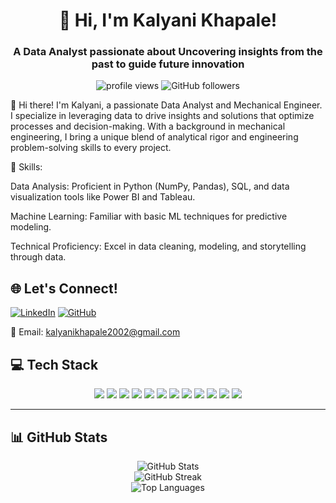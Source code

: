 
<!-- Profile Header -->
<h1 align="center">👋 Hi, I'm Kalyani Khapale!</h1>
<h3 align="center">A Data Analyst passionate about Uncovering insights from the past to guide future innovation</h3>

<p align="center">
  <img src="https://komarev.com/ghpvc/?username=kalyanikhapale&label=Profile%20views&color=0e75b6&style=flat" alt="profile views" />
  <img src="https://img.shields.io/github/followers/kalyanikhapale?label=Followers&style=social" alt="GitHub followers" />
</p>


👋 Hi there! I'm Kalyani, a passionate Data Analyst and Mechanical Engineer. I specialize in leveraging data to drive insights and solutions that optimize processes and decision-making. With a background in mechanical engineering, I bring a unique blend of analytical rigor and engineering problem-solving skills to every project.

🔧 Skills:

Data Analysis: Proficient in Python (NumPy, Pandas), SQL, and data visualization tools like Power BI and Tableau.

Machine Learning: Familiar with basic ML techniques for predictive modeling.

Technical Proficiency: Excel in data cleaning, modeling, and storytelling through data.


## 🌐 Let's Connect!

[![LinkedIn](https://img.shields.io/badge/LinkedIn-Connect-blue?style=for-the-badge&logo=linkedin)](https://www.linkedin.com/in/kalyani-khapale-b38812206/)
[![GitHub](https://img.shields.io/badge/GitHub-Follow-black?style=for-the-badge&logo=github)](https://github.com/Kalyanikhapale)

📧 Email: [kalyanikhapale2002@gmail.com](mailto:kalyanikhapale2002@gmail.com)


<h2>💻 Tech Stack</h2>

<div align="center">
  
  <!-- Programming Languages -->
  <img src="https://img.shields.io/badge/Python-3776AB?style=for-the-badge&logo=python&logoColor=white"/>
  <img src="https://img.shields.io/badge/MySQL-4479A1?style=for-the-badge&logo=mysql&logoColor=white"/>
  
  <!-- Data Libraries -->
  <img src="https://img.shields.io/badge/NumPy-013243?style=for-the-badge&logo=numpy&logoColor=white"/>
  <img src="https://img.shields.io/badge/Pandas-150458?style=for-the-badge&logo=pandas&logoColor=white"/>
  <img src="https://img.shields.io/badge/SciPy-8CAAE6?style=for-the-badge&logo=scipy&logoColor=white"/>

  <!-- Visualization Tools -->
  <img src="https://img.shields.io/badge/Matplotlib-11557C?style=for-the-badge&logo=matplotlib&logoColor=white"/>
  <img src="https://img.shields.io/badge/Plotly-3F4F75?style=for-the-badge&logo=plotly&logoColor=white"/>
  <img src="https://img.shields.io/badge/Power BI-F2C811?style=for-the-badge&logo=powerbi&logoColor=black"/>
  <img src="https://img.shields.io/badge/Excel-3F4F75?style=for-the-badge&logo=Excel&logoColor=white"/>
  <img src="https://img.shields.io/badge/Tableau-3F4F75?style=for-the-badge&logo=Tableau&logoColor=white"/>
  <img src="https://img.shields.io/badge/AWS-3F4F75?style=for-the-badge&logo=AWS&logoColor=white"/>
  <img src="https://img.shields.io/badge/MongoDB-3F4F75?style=for-the-badge&logo=MongoDB&logoColor=white"/>
</div>

---

<h2>📊 GitHub Stats</h2>

<p align="center">
  <img src="https://github-readme-stats.vercel.app/api?username=Kalyanikhapale&show_icons=true&theme=radical" alt="GitHub Stats" />
  <br/>
  <img src="https://github-readme-streak-stats.herokuapp.com?user=Kalyanikhapale&theme=radical&hide_border=false" alt="GitHub Streak" />
  <br/>
  <img src="https://github-readme-stats.vercel.app/api/top-langs/?username=Kalyanikhapale&layout=compact&theme=radical" alt="Top Languages" />
</p>
